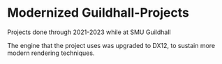# Modernized Guildhall-Projects
Projects done through 2021-2023 while at SMU Guildhall

The engine that the project uses was upgraded to DX12, to sustain more modern rendering techniques.
